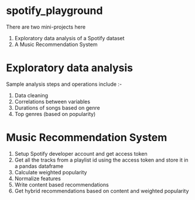 # spotify_playground

There are two mini-projects here
1. Exploratory data analysis of a Spotify dataset
2. A Music Recommendation System

# Exploratory data analysis
Sample analysis steps and operations include :-
1. Data cleaning
2. Correlations between variables
3. Durations of songs based on genre
4. Top genres (based on popularity)

# Music Recommendation System
1. Setup Spotify developer account and get access token
2. Get all the tracks from a playlist id using the access token and store it in a pandas dataframe
3. Calculate weighted popularity
4. Normalize features
5. Write content based recommendations
6. Get hybrid recommendations based on content and weighted popularity

